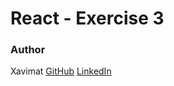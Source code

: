 # React - Exercise 3

### Author

Xavimat [GitHub](@xavi-mat) [LinkedIn](https://www.linkedin.com/in/xavier-matoses/)
